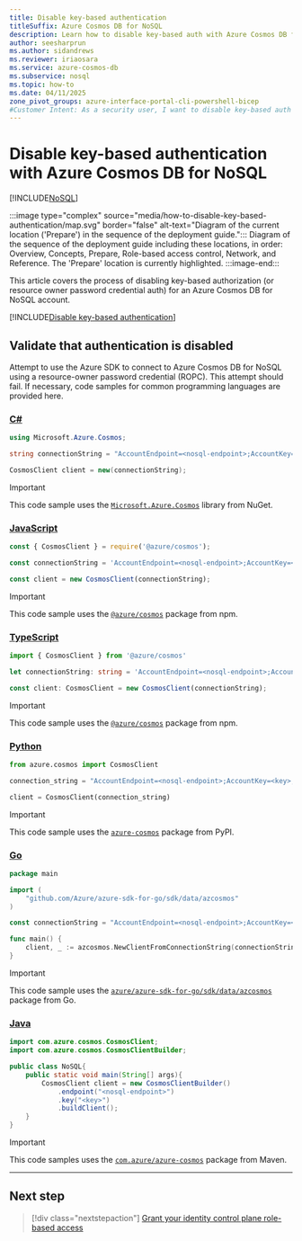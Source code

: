 ```yaml
---
title: Disable key-based authentication
titleSuffix: Azure Cosmos DB for NoSQL
description: Learn how to disable key-based auth with Azure Cosmos DB for NoSQL to prevent an account from being used with insecure authentication methods.
author: seesharprun
ms.author: sidandrews
ms.reviewer: iriaosara
ms.service: azure-cosmos-db
ms.subservice: nosql
ms.topic: how-to
ms.date: 04/11/2025
zone_pivot_groups: azure-interface-portal-cli-powershell-bicep
#Customer Intent: As a security user, I want to disable key-based auth in an Azure Cosmos DB for NoSQL account, so that my developers or applications can no longer access the account in an insecure manner.
---
```


# Disable key-based authentication with Azure Cosmos DB for NoSQL

[!INCLUDE[NoSQL](../../includes/appliesto-nosql.md)]

:::image type="complex" source="media/how-to-disable-key-based-authentication/map.svg" border="false" alt-text="Diagram of the current location ('Prepare') in the sequence of the deployment guide.":::
Diagram of the sequence of the deployment guide including these locations, in order: Overview, Concepts, Prepare, Role-based access control, Network, and Reference. The 'Prepare' location is currently highlighted.
:::image-end:::

This article covers the process of disabling key-based authorization (or resource owner password credential auth) for an Azure Cosmos DB for NoSQL account.

[!INCLUDE[Disable key-based authentication](../../includes/disable-key-based-authentication.md)]

## Validate that authentication is disabled

Attempt to use the Azure SDK to connect to Azure Cosmos DB for NoSQL using a resource-owner password credential (ROPC). This attempt should fail. If necessary, code samples for common programming languages are provided here.

### [C#](#tab/csharp)

```csharp
using Microsoft.Azure.Cosmos;

string connectionString = "AccountEndpoint=<nosql-endpoint>;AccountKey=<key>;";

CosmosClient client = new(connectionString);
```

> [!IMPORTANT]
> This code sample uses the [`Microsoft.Azure.Cosmos`](https://www.nuget.org/packages/Microsoft.Azure.Cosmos) library from NuGet.

### [JavaScript](#tab/javascript)

```javascript
const { CosmosClient } = require('@azure/cosmos');

const connectionString = 'AccountEndpoint=<nosql-endpoint>;AccountKey=<key>;';

const client = new CosmosClient(connectionString);
```

> [!IMPORTANT]
> This code sample uses the [`@azure/cosmos`](https://www.npmjs.com/package/@azure/cosmos) package from npm.

### [TypeScript](#tab/typescript)

```typescript
import { CosmosClient } from '@azure/cosmos'

let connectionString: string = 'AccountEndpoint=<nosql-endpoint>;AccountKey=<key>;';

const client: CosmosClient = new CosmosClient(connectionString);
```

> [!IMPORTANT]
> This code sample uses the [`@azure/cosmos`](https://www.npmjs.com/package/@azure/cosmos) package from npm.

### [Python](#tab/python)

```python
from azure.cosmos import CosmosClient

connection_string = "AccountEndpoint=<nosql-endpoint>;AccountKey=<key>;"

client = CosmosClient(connection_string)
```

> [!IMPORTANT]
> This code sample uses the [`azure-cosmos`](https://pypi.org/project/azure-cosmos/) package from PyPI.

### [Go](#tab/go)

```go
package main

import (
    "github.com/Azure/azure-sdk-for-go/sdk/data/azcosmos"
)

const connectionString = "AccountEndpoint=<nosql-endpoint>;AccountKey=<key>;"

func main() {
    client, _ := azcosmos.NewClientFromConnectionString(connectionString, nil)
}
```

> [!IMPORTANT]
> This code sample uses the [`azure/azure-sdk-for-go/sdk/data/azcosmos`](https://pkg.go.dev/github.com/Azure/azure-sdk-for-go/sdk/data/azcosmos) package from Go.

### [Java](#tab/java)

```java
import com.azure.cosmos.CosmosClient;
import com.azure.cosmos.CosmosClientBuilder;

public class NoSQL{
    public static void main(String[] args){
        CosmosClient client = new CosmosClientBuilder()
            .endpoint("<nosql-endpoint>")
            .key("<key>")
            .buildClient();
    }
}
```

> [!IMPORTANT]
> This code samples uses the [`com.azure/azure-cosmos`](https://mvnrepository.com/artifact/com.azure/azure-cosmos) package from Maven.

---

## Next step

> [!div class="nextstepaction"]
> [Grant your identity control plane role-based access](how-to-grant-control-plane-role-based-access.md)
